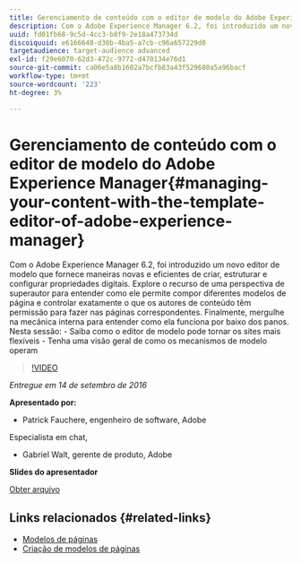 ```yaml
---
title: Gerenciamento de conteúdo com o editor de modelo do Adobe Experience Manager
description: Com o Adobe Experience Manager 6.2, foi introduzido um novo editor de modelo que fornece maneiras novas e eficientes de criar, estruturar e configurar propriedades digitais. Explore o recurso de uma perspectiva de superautor para entender como ele permite compor diferentes modelos de página e controlar exatamente o que os autores de conteúdo têm permissão para fazer nas páginas correspondentes. Finalmente, mergulhe na mecânica interna para entender como ela funciona por baixo dos panos.
uuid: fd01fb68-9c5d-4cc3-b8f9-2e18a473734d
discoiquuid: e6166640-d30b-4ba5-a7cb-c96a657229d0
targetaudience: target-audience advanced
exl-id: f29e6070-62d3-472c-9772-d470134e76d1
source-git-commit: ca06e5a8b1602a7bcfb83a43f529680a5a96bacf
workflow-type: tm+mt
source-wordcount: '223'
ht-degree: 3%

---
```


# Gerenciamento de conteúdo com o editor de modelo do Adobe Experience Manager{#managing-your-content-with-the-template-editor-of-adobe-experience-manager}

Com o Adobe Experience Manager 6.2, foi introduzido um novo editor de modelo que fornece maneiras novas e eficientes de criar, estruturar e configurar propriedades digitais. Explore o recurso de uma perspectiva de superautor para entender como ele permite compor diferentes modelos de página e controlar exatamente o que os autores de conteúdo têm permissão para fazer nas páginas correspondentes. Finalmente, mergulhe na mecânica interna para entender como ela funciona por baixo dos panos. Nesta sessão: - Saiba como o editor de modelo pode tornar os sites mais flexíveis - Tenha uma visão geral de como os mecanismos de modelo operam

>[!VIDEO](https://video.tv.adobe.com/v/19300/?quality=9)

*Entregue em 14 de setembro de 2016*

**Apresentado por:**

* Patrick Fauchere, engenheiro de software, Adobe

Especialista em chat,

* Gabriel Walt, gerente de produto, Adobe

**Slides do apresentador**

[Obter arquivo](assets/aem-gems-91416-template-editor.pdf)

## Links relacionados {#related-links}

* [Modelos de páginas](https://docs.adobe.com/docs/en/aem/6-2/develop/templates/page-templates-editable.html)
* [Criação de modelos de páginas  ](https://docs.adobe.com/docs/en/aem/6-2/author/site-page-features/templates.html)
